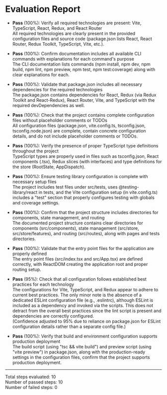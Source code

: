 # Evaluation Report

- **Pass** (100%): Verify all required technologies are present: Vite, TypeScript, React, Redux, and React Router  
  All required technologies are clearly present in the provided configuration files and source code (package.json lists React, React Router, Redux Toolkit, TypeScript, Vite, etc.).

- **Pass** (100%): Confirm documentation includes all available CLI commands with explanations for each command's purpose  
  The CLI documentation lists commands (npm install, npm dev, npm build, npm lint, npm preview, npm test, npm test:coverage) along with clear explanations for each.

- **Pass** (100%): Validate that package.json includes all necessary dependencies for the required technologies  
  The package.json contains dependencies for React, Redux (via Redux Toolkit and React-Redux), React Router, Vite, and TypeScript with the required devDependencies as well.

- **Pass** (100%): Check that the project contains complete configuration files without placeholder comments or TODOs  
  All configuration files (package.json, vite.config.ts, tsconfig.json, tsconfig.node.json) are complete, contain concrete configuration details, and do not include placeholder comments or TODOs.

- **Pass** (100%): Verify the presence of proper TypeScript type definitions throughout the project  
  TypeScript types are properly used in files such as tsconfig.json, React components (.tsx), Redux slices (with interfaces) and type definitions for the store (RootState, AppDispatch).

- **Pass** (100%): Ensure testing library configuration is complete with necessary setup files  
  The project includes test files under src/tests, uses @testing-library/react in tests, and the Vite configuration setup (in vite.config.ts) includes a "test" section that properly configures testing with globals and coverage settings.

- **Pass** (100%): Confirm that the project structure includes directories for components, state management, and routing  
  The documented project structure contains clear directories for components (src/components), state management (src/store, src/store/features), and routing (src/routes), along with pages and tests directories.

- **Pass** (100%): Validate that the entry point files for the application are properly defined  
  The entry point files (src/index.tsx and src/App.tsx) are defined correctly, with ReactDOM creating the application root and proper routing setup.

- **Pass** (95%): Check that all configuration follows established best practices for each technology  
  The configurations for Vite, TypeScript, and Redux appear to adhere to current best practices. The only minor note is the absence of a dedicated ESLint configuration file (e.g., .eslintrc), although ESLint is included as a dependency and invoked via the scripts. This does not detract from the overall best practices since the lint script is present and dependencies are correctly configured.  
  (Confidence adjusted to 95% due to reliance on package.json for ESLint configuration details rather than a separate config file.)

- **Pass** (100%): Verify that build and environment configuration supports production deployment  
  The build script (using "tsc && vite build") and preview script (using "vite preview") in package.json, along with the production-ready settings in the configuration files, confirm that the project supports production deployment.

---

Total steps evaluated: 10  
Number of passed steps: 10  
Number of failed steps: 0
